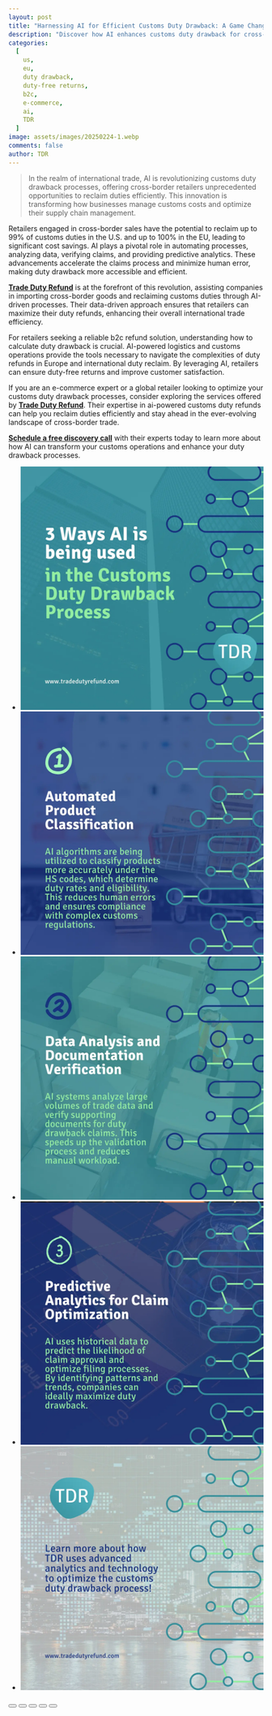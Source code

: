 ```yaml
---
layout: post
title: "Harnessing AI for Efficient Customs Duty Drawback: A Game Changer for Cross-Border Retailers"
description: "Discover how AI enhances customs duty drawback for cross-border retailers, optimizing duty refunds and streamlining international trade efficiency."
categories:
  [
    us,
    eu,
    duty drawback,
    duty-free returns,
    b2c,
    e-commerce,
    ai,
    TDR
  ]
image: assets/images/20250224-1.webp
comments: false
author: TDR
---
```

> In the realm of international trade, AI is revolutionizing customs duty drawback processes, offering cross-border retailers unprecedented opportunities to reclaim duties efficiently. This innovation is transforming how businesses manage customs costs and optimize their supply chain management.

Retailers engaged in cross-border sales have the potential to reclaim up to 99% of customs duties in the U.S. and up to 100% in the EU, leading to significant cost savings. AI plays a pivotal role in automating processes, analyzing data, verifying claims, and providing predictive analytics. These advancements accelerate the claims process and minimize human error, making duty drawback more accessible and efficient.

[**Trade Duty Refund**](https://tradedutyrefund.com?utm_source=Blog&utm_medium=Link&utm_campaign=20250224Article) is at the forefront of this revolution, assisting companies in importing cross-border goods and reclaiming customs duties through AI-driven processes. Their data-driven approach ensures that retailers can maximize their duty refunds, enhancing their overall international trade efficiency.

For retailers seeking a reliable b2c refund solution, understanding how to calculate duty drawback is crucial. AI-powered logistics and customs operations provide the tools necessary to navigate the complexities of duty refunds in Europe and international duty reclaim. By leveraging AI, retailers can ensure duty-free returns and improve customer satisfaction.

If you are an e-commerce expert or a global retailer looking to optimize your customs duty drawback processes, consider exploring the services offered by [**Trade Duty Refund**](https://tradedutyrefund.com?utm_source=Blog&utm_medium=Link&utm_campaign=20250224Article). Their expertise in ai-powered customs duty refunds can help you reclaim duties efficiently and stay ahead in the ever-evolving landscape of cross-border trade.

[**Schedule a free discovery call**](https://tradedutyrefund.com/make-an-appointment.html?utm_source=Blog&utm_medium=Link&utm_campaign=20250224Article) with their experts today to learn more about how AI can transform your customs operations and enhance your duty drawback processes.

<div class="glide">
  <div class="glide__track" data-glide-el="track">
    <ul class="glide__slides">
      <li class="glide__slide"><img src="/assets/images/20250224-2.webp"></li>
      <li class="glide__slide"><img src="/assets/images/20250224-3.webp"></li>
      <li class="glide__slide"><img src="/assets/images/20250224-4.webp"></li>
      <li class="glide__slide"><img src="/assets/images/20250224-5.webp"></li>
      <li class="glide__slide"><img src="/assets/images/20250224-6.webp"></li>
    </ul>
  </div>
  <div class="glide__bullets" data-glide-el="controls[nav]">
    <button class="glide__bullet" data-glide-dir="=0"></button>
    <button class="glide__bullet" data-glide-dir="=1"></button>
    <button class="glide__bullet" data-glide-dir="=2"></button>
    <button class="glide__bullet" data-glide-dir="=3"></button>
    <button class="glide__bullet" data-glide-dir="=4"></button>
  </div>
</div>

<script src="https://cdnjs.cloudflare.com/ajax/libs/Glide.js/3.2.0/glide.min.js" integrity="sha512-IkLiryZhI6G4pnA3bBZzYCT9Ewk87U4DGEOz+TnRD3MrKqaUitt+ssHgn2X/sxoM7FxCP/ROUp6wcxjH/GcI5Q==" crossorigin="anonymous" referrerpolicy="no-referrer"></script>
<link rel="stylesheet" href="https://cdnjs.cloudflare.com/ajax/libs/Glide.js/3.2.0/css/glide.core.min.css" integrity="sha512-YQlbvfX5C6Ym6fTUSZ9GZpyB3F92hmQAZTO5YjciedwAaGRI9ccNs4iw2QTCJiSPheUQZomZKHQtuwbHkA9lgw==" crossorigin="anonymous" referrerpolicy="no-referrer" />
<link rel="stylesheet" href="https://cdnjs.cloudflare.com/ajax/libs/Glide.js/3.2.0/css/glide.theme.min.css" integrity="sha512-wCwx+DYp8LDIaTem/rpXubV/C1WiNRsEVqoztV0NZm8tiTvsUeSlA/Uz02VTGSiqfzAHD4RnqVoevMcRZgYEcQ==" crossorigin="anonymous" referrerpolicy="no-referrer" />

<script>new Glide('.glide').mount()</script>
